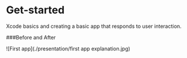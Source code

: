 # Get-started
Xcode basics and creating a basic app that responds to user interaction.

###Before and After

![First app](./presentation/first app explanation.jpg)